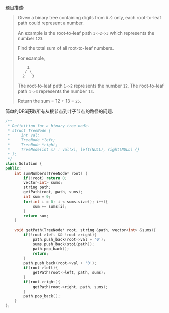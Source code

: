 题目描述:

> Given a binary tree containing digits from `0-9` only, each root-to-leaf path could represent a number.
>
> An example is the root-to-leaf path `1->2->3` which represents the number `123`.
>
> Find the total sum of all root-to-leaf numbers.
>
> For example,
>
> ```
>     1
>    / \
>   2   3
>
> ```
>
> The root-to-leaf path `1->2` represents the number `12`.
> The root-to-leaf path `1->3` represents the number `13`.
>
> Return the sum = 12 + 13 = `25`.

简单的DFS获取所有从根节点到叶子节点的路径的问题.

```c++
/**
 * Definition for a binary tree node.
 * struct TreeNode {
 *     int val;
 *     TreeNode *left;
 *     TreeNode *right;
 *     TreeNode(int x) : val(x), left(NULL), right(NULL) {}
 * };
 */
class Solution {
public:
    int sumNumbers(TreeNode* root) {
        if(!root) return 0;
        vector<int> sums;
        string path;
        getPath(root, path, sums);
        int sum = 0;
        for(int i = 0; i < sums.size(); i++){
            sum += sums[i];
        }
        return sum;
    }
    
    void getPath(TreeNode* root, string &path, vector<int> &sums){
        if(!root->left && !root->right){
            path.push_back(root->val + '0');
            sums.push_back(stoi(path));
            path.pop_back();
            return;
        }
        path.push_back(root->val + '0');
        if(root->left){
            getPath(root->left, path, sums);
        }
        if(root->right){
            getPath(root->right, path, sums);
        }
        path.pop_back();
    }
};
```

